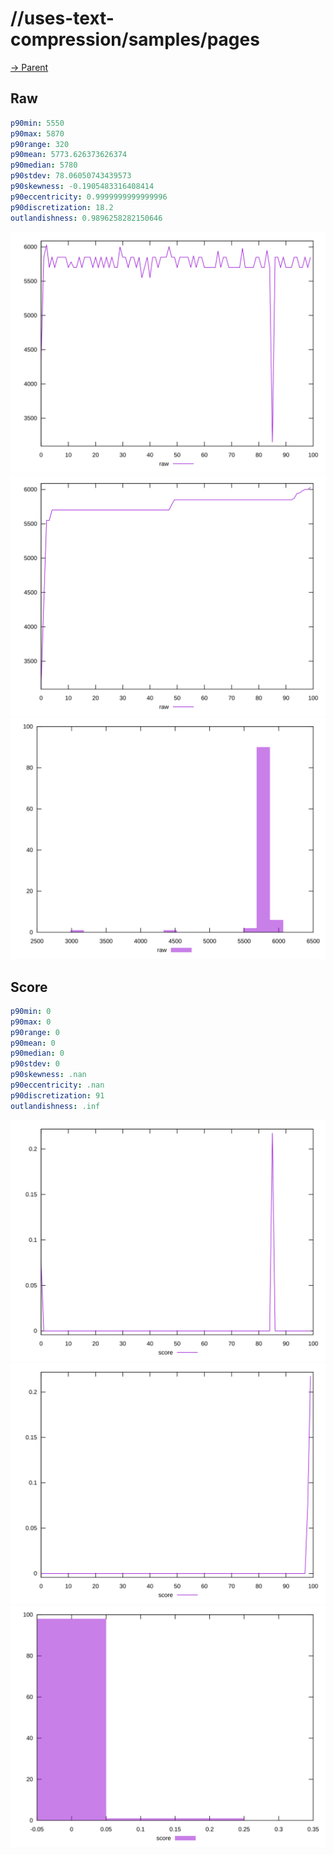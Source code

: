 
# //uses-text-compression/samples/pages

[→ Parent](../..)


## Raw


```yaml
p90min: 5550
p90max: 5870
p90range: 320
p90mean: 5773.626373626374
p90median: 5780
p90stdev: 78.06050743439573
p90skewness: -0.1905483316408414
p90eccentricity: 0.9999999999999996
p90discretization: 18.2
outlandishness: 0.9896258282150646

```

![PLOT: raw-values](./raw/values.svg)![PLOT: raw-sorted](./raw/sorted.svg)![PLOT: raw-histogram](./raw/histogram.svg)
## Score


```yaml
p90min: 0
p90max: 0
p90range: 0
p90mean: 0
p90median: 0
p90stdev: 0
p90skewness: .nan
p90eccentricity: .nan
p90discretization: 91
outlandishness: .inf

```

![PLOT: score-values](./score/values.svg)![PLOT: score-sorted](./score/sorted.svg)![PLOT: score-histogram](./score/histogram.svg)